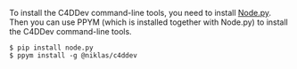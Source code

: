 To install the C4DDev command-line tools, you need to install [Node.py]. Then
you can use PPYM (which is installed together with Node.py) to install the
C4DDev command-line tools.

    $ pip install node.py
    $ ppym install -g @niklas/c4ddev

[Node.py]: https://pypi.python.org/pypi/node.py
